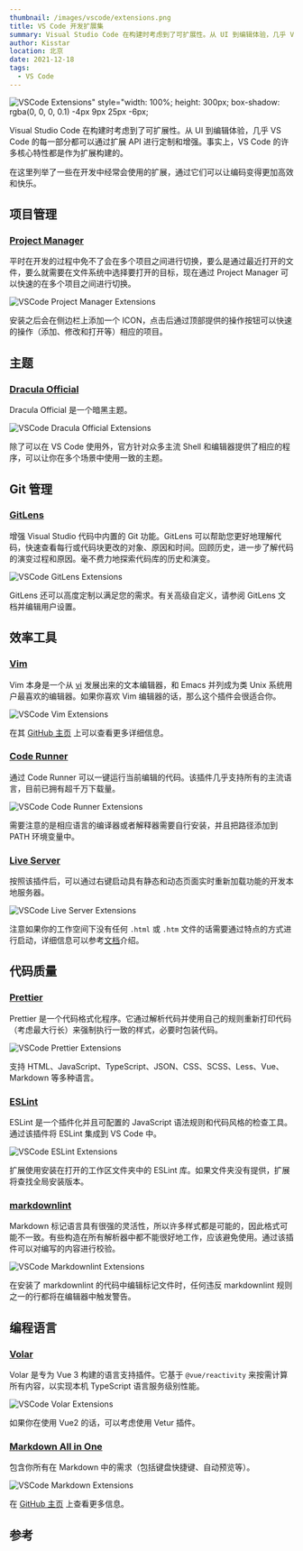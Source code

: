 ```yaml
---
thumbnail: /images/vscode/extensions.png
title: VS Code 开发扩展集
summary: Visual Studio Code 在构建时考虑到了可扩展性。从 UI 到编辑体验，几乎 VS Code 的每一部分都可以通过扩展 API 进行定制和增强。事实上，VS Code 的许多核心特性都是作为扩展构建的。
author: Kisstar
location: 北京
date: 2021-12-18
tags:
  - VS Code
---
```


![VSCode Extensions" style="width: 100%; height: 300px; box-shadow: rgba(0, 0, 0, 0.1) -4px 9px 25px -6px;](/images/vscode/extensions.png)

Visual Studio Code 在构建时考虑到了可扩展性。从 UI 到编辑体验，几乎 VS Code 的每一部分都可以通过扩展 API 进行定制和增强。事实上，VS Code 的许多核心特性都是作为扩展构建的。

在这里列举了一些在开发中经常会使用的扩展，通过它们可以让编码变得更加高效和快乐。

## 项目管理

### [Project Manager](https://marketplace.visualstudio.com/items?itemName=alefragnani.project-manager)

平时在开发的过程中免不了会在多个项目之间进行切换，要么是通过最近打开的文件，要么就需要在文件系统中选择要打开的目标，现在通过 Project Manager 可以快速的在多个项目之间进行切换。

![VSCode Project Manager Extensions](/images/vscode/extensions/project-manager.png)

安装之后会在侧边栏上添加一个 ICON，点击后通过顶部提供的操作按钮可以快速的操作（添加、修改和打开等）相应的项目。

## 主题

### [Dracula Official](https://marketplace.visualstudio.com/items?itemName=dracula-theme.theme-dracula)

Dracula Official 是一个暗黑主题。

![VSCode Dracula Official Extensions](/images/vscode/extensions/dracula-official.png)

除了可以在 VS Code 使用外，官方针对众多主流 Shell 和编辑器提供了相应的程序，可以让你在多个场景中使用一致的主题。

## Git 管理

### [GitLens](https://marketplace.visualstudio.com/items?itemName=eamodio.gitlens)

增强 Visual Studio 代码中内置的 Git 功能。GitLens 可以帮助您更好地理解代码，快速查看每行或代码块更改的对象、原因和时间。回顾历史，进一步了解代码的演变过程和原因。毫不费力地探索代码库的历史和演变。

![VSCode GitLens Extensions](/images/vscode/extensions/gitlens.png)

GitLens 还可以高度定制以满足您的需求。有关高级自定义，请参阅 GitLens 文档并编辑用户设置。

## 效率工具

### [Vim](http://aka.ms/vscodevim)

Vim 本身是一个从 [vi][vi] 发展出来的文本编辑器，和 Emacs 并列成为类 Unix 系统用户最喜欢的编辑器。如果你喜欢 Vim 编辑器的话，那么这个插件会很适合你。

![VSCode Vim Extensions](/images/vscode/extensions/vim.png)

在其 [GitHub 主页][vscode_vim_github] 上可以查看更多详细信息。

### [Code Runner](https://marketplace.visualstudio.com/items?itemName=formulahendry.code-runner)

通过 Code Runner 可以一键运行当前编辑的代码。该插件几乎支持所有的主流语言，目前已拥有超千万下载量。

![VSCode Code Runner Extensions](/images/vscode/extensions/code-reunner.png)

需要注意的是相应语言的编译器或者解释器需要自行安装，并且把路径添加到 PATH 环境变量中。

### [Live Server](https://marketplace.visualstudio.com/items?itemName=ritwickdey.LiveServer)

按照该插件后，可以通过右键启动具有静态和动态页面实时重新加载功能的开发本地服务器。

![VSCode Live Server Extensions](/images/vscode/extensions/live-server.png)

注意如果你的工作空间下没有任何 `.html` 或 `.htm` 文件的话需要通过特点的方式进行启动，详细信息可以参考[文档][vscode_live_server]介绍。

## 代码质量

### [Prettier](https://marketplace.visualstudio.com/items?itemName=esbenp.prettier-vscode)

Prettier 是一个代码格式化程序。它通过解析代码并使用自己的规则重新打印代码（考虑最大行长）来强制执行一致的样式，必要时包装代码。

![VSCode Prettier Extensions](/images/vscode/extensions/prettier.png)

支持 HTML、JavaScript、TypeScript、JSON、CSS、SCSS、Less、Vue、Markdown 等多种语言。

### [ESLint](https://marketplace.visualstudio.com/items?itemName=dbaeumer.vscode-eslint)

ESLint 是一个插件化并且可配置的 JavaScript 语法规则和代码风格的检查工具。通过该插件将 ESLint 集成到 VS Code 中。

![VSCode ESLint Extensions](/images/vscode/extensions/eslint.png)

扩展使用安装在打开的工作区文件夹中的 ESLint 库。如果文件夹没有提供，扩展将查找全局安装版本。

### [markdownlint](https://marketplace.visualstudio.com/items?itemName=DavidAnson.vscode-markdownlint)

Markdown 标记语言具有很强的灵活性，所以许多样式都是可能的，因此格式可能不一致。有些构造在所有解析器中都不能很好地工作，应该避免使用。通过该插件可以对编写的内容进行校验。

![VSCode Markdownlint Extensions](/images/vscode/extensions/md-lint.png)

在安装了 markdownlint 的代码中编辑标记文件时，任何违反 markdownlint 规则之一的行都将在编辑器中触发警告。

## 编程语言

### [Volar](https://marketplace.visualstudio.com/items?itemName=johnsoncodehk.volar)

Volar 是专为 Vue 3 构建的语言支持插件。它基于 `@vue/reactivity` 来按需计算所有内容，以实现本机 TypeScript 语言服务级别性能。

![VSCode Volar Extensions](/images/vscode/extensions/volar.png)

如果你在使用 Vue2 的话，可以考虑使用 Vetur 插件。

### [Markdown All in One](https://marketplace.visualstudio.com/items?itemName=yzhang.markdown-all-in-one)

包含你所有在 Markdown 中的需求（包括键盘快捷键、自动预览等）。

![VSCode Markdown Extensions](/images/vscode/extensions/md-in-one.png)

在 [GitHub 主页][vscode_md] 上查看更多信息。

## 参考

[vi]: http://aka.ms/vscodevim
[vscode_vim_github]: https://github.com/VSCodeVim/Vim
[vscode_live_server]: https://github.com/ritwickdey/vscode-live-server
[vscode_md]: https://github.com/yzhang-gh/vscode-markdown
